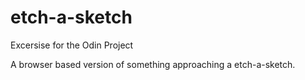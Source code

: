 # etch-a-sketch

Excersise for the Odin Project

A browser based version of something approaching a etch-a-sketch.
